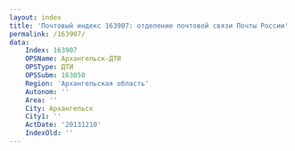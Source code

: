 ```yaml
---
layout: index
title: 'Почтовый индекс 163907: отделение почтовой связи Почты России'
permalink: /163907/
data:
    Index: 163907
    OPSName: Архангельск-ДТИ
    OPSType: ДТИ
    OPSSubm: 163050
    Region: 'Архангельская область'
    Autonom: ''
    Area: ''
    City: Архангельск
    City1: ''
    ActDate: '20131210'
    IndexOld: ''
---
```

